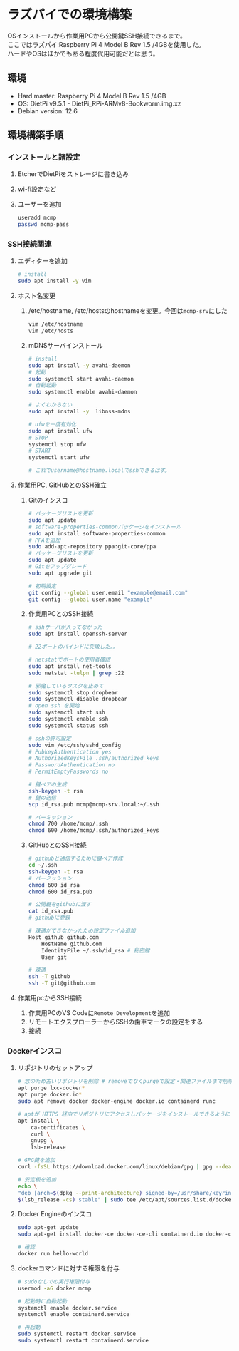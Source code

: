 # ラズパイでの環境構築

OSインストールから作業用PCから公開鍵SSH接続できるまで。  
ここではラズパイ:Raspberry Pi 4 Model B Rev 1.5 /4GBを使用した。  
ハードやOSはほかでもある程度代用可能だとは思う。

## 環境

- Hard master: Raspberry Pi 4 Model B Rev 1.5 /4GB
- OS: DietPi v9.5.1 - DietPi_RPi-ARMv8-Bookworm.img.xz
- Debian version: 12.6

## 環境構築手順

### インストールと諸設定

1. EtcherでDietPiをストレージに書き込み
2. wi-fi設定など
3. ユーザーを追加

    ```bash
    useradd mcmp
    passwd mcmp-pass
    ```

### SSH接続関連

1. エディターを追加

    ```bash
    # install
    sudo apt install -y vim
    ```

2. ホスト名変更
    1. /etc/hostname, /etc/hostsのhostnameを変更。今回は`mcmp-srv`にした

        ```bash
        vim /etc/hostname
        vim /etc/hosts
        ```

    2. mDNSサーバインストール

        ```bash
        # install
        sudo apt install -y avahi-daemon
        # 起動
        sudo systemctl start avahi-daemon
        # 自動起動
        sudo systemctl enable avahi-daemon

        # よくわからない
        sudo apt install -y  libnss-mdns

        # ufwを一度有効化
        sudo apt install ufw
        # STOP
        systemctl stop ufw
        # START
        systemctl start ufw

        # これでusername@hostname.localでsshできるはず。
        ```

3. 作業用PC, GitHubとのSSH確立
    1. Gitのインスコ

        ```bash
        # パッケージリストを更新
        sudo apt update
        # software-properties-commonパッケージをインストール
        sudo apt install software-properties-common
        # PPAを追加
        sudo add-apt-repository ppa:git-core/ppa
        # パッケージリストを更新
        sudo apt update
        # Gitをアップグレード
        sudo apt upgrade git

        # 初期設定
        git config --global user.email "example@email.com"
        git config --global user.name "example"
        ```

    2. 作業用PCとのSSH接続

        ```bash
        # sshサーバが入ってなかった
        sudo apt install openssh-server

        # 22ポートのバインドに失敗した。。

        # netstatでポートの使用者確認
        sudo apt install net-tools
        sudo netstat -tulpn | grep :22

        # 邪魔しているタスクを止めて
        sudo systemctl stop dropbear
        sudo systemctl disable dropbear
        # open ssh を開始
        sudo systemctl start ssh
        sudo systemctl enable ssh
        sudo systemctl status ssh

        # sshの許可設定
        sudo vim /etc/ssh/sshd_config 
        # PubkeyAuthentication yes
        # AuthorizedKeysFile .ssh/authorized_keys
        # PasswordAuthentication no
        # PermitEmptyPasswords no

        # 鍵ペアの生成
        ssh-keygen -t rsa
        # 鍵の送信
        scp id_rsa.pub mcmp@mcmp-srv.local:~/.ssh

        # パーミッション
        chmod 700 /home/mcmp/.ssh
        chmod 600 /home/mcmp/.ssh/authorized_keys
        ```

    3. GitHubとのSSH接続

        ```bash
        # githubと通信するために鍵ペア作成
        cd ~/.ssh
        ssh-keygen -t rsa
        # パーミッション
        chmod 600 id_rsa
        chmod 600 id_rsa.pub

        # 公開鍵をgithubに渡す
        cat id_rsa.pub
        # githubに登録

        # 疎通ができなかったため設定ファイル追加
        Host github github.com
            HostName github.com
            IdentityFile ~/.ssh/id_rsa # 秘密鍵
            User git

        # 疎通
        ssh -T github
        ssh -T git@github.com
        ```

4. 作業用pcからSSH接続
    1. 作業用PCのVS Codeに`Remote Development`を追加
    2. リモートエクスプローラーからSSHの歯車マークの設定をする
    3. 接続

### Dockerインスコ

1. リポジトリのセットアップ

    ```bash
    # 念のため古いリポジトリを削除 # removeでなくpurgeで設定・関連ファイルまで削除
    apt purge lxc-docker*
    apt purge docker.io*
    sudo apt remove docker docker-engine docker.io containerd runc

    # aptが HTTPS 経由でリポジトリにアクセスしパッケージをインストールできるようにリポジトリをセットアップ
    apt install \
        ca-certificates \
        curl \
        gnupg \
        lsb-release

    # GPG鍵を追加
    curl -fsSL https://download.docker.com/linux/debian/gpg | gpg --dearmor -o /usr/share/keyrings/docker-archive-keyring.gpg

    # 安定板を追加
    echo \
    "deb [arch=$(dpkg --print-architecture) signed-by=/usr/share/keyrings/docker-archive-keyring.gpg] https://download.docker.com/linux/debian \
    $(lsb_release -cs) stable" | sudo tee /etc/apt/sources.list.d/docker.list > /dev/null
    ```

2. Docker Engineのインスコ

    ```bash
    sudo apt-get update
    sudo apt-get install docker-ce docker-ce-cli containerd.io docker-compose-plugin

    # 確認
    docker run hello-world
    ```

3. dockerコマンドに対する権限を付与

    ```bash
    # sudoなしでの実行権限付与
    usermod -aG docker mcmp

    # 起動時に自動起動
    systemctl enable docker.service
    systemctl enable containerd.service

    # 再起動
    sudo systemctl restart docker.service
    sudo systemctl restart containerd.service
    ```